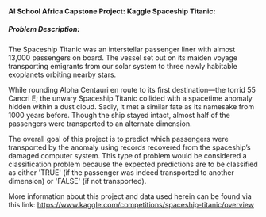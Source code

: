 #### AI School Africa Capstone Project: Kaggle Spaceship Titanic:
##### Problem Description:

The Spaceship Titanic was an interstellar passenger liner with almost 13,000 passengers on board. The vessel set out on its maiden voyage transporting emigrants from our solar system to three newly habitable exoplanets orbiting nearby stars.

While rounding Alpha Centauri en route to its first destination—the torrid 55 Cancri E; the unwary Spaceship Titanic collided with a spacetime anomaly hidden within a dust cloud. Sadly, it met a similar fate as its namesake from 1000 years before. Though the ship stayed intact, almost half of the passengers were transported to an alternate dimension. 

The overall goal of this project is to predict which passengers were transported by the anomaly using records recovered from the spaceship’s damaged computer system.
This type of problem would be considered a classification problem because the expected predictions are to be classified as either 'TRUE' (if the passenger was indeed transported to another dimension) or 'FALSE' (if not transported).

More information about this project and data used herein can be found via this link: https://www.kaggle.com/competitions/spaceship-titanic/overview
